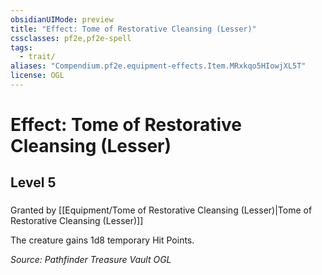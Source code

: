 ```yaml
---
obsidianUIMode: preview
title: "Effect: Tome of Restorative Cleansing (Lesser)"
cssclasses: pf2e,pf2e-spell
tags:
  - trait/
aliases: "Compendium.pf2e.equipment-effects.Item.MRxkqo5HIowjXL5T"
license: OGL
---
```

# Effect: Tome of Restorative Cleansing (Lesser)
## Level 5
### 






Granted by [[Equipment/Tome of Restorative Cleansing (Lesser)|Tome of Restorative Cleansing (Lesser)]]

The creature gains 1d8 temporary Hit Points.

*Source: Pathfinder Treasure Vault*
*OGL*